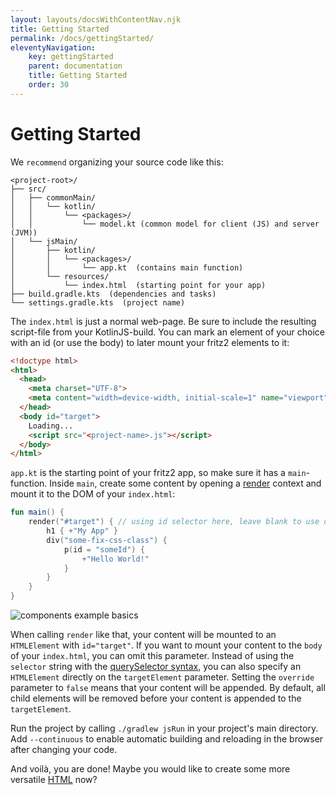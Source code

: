```yaml
---
layout: layouts/docsWithContentNav.njk
title: Getting Started
permalink: /docs/gettingStarted/
eleventyNavigation:
    key: gettingStarted
    parent: documentation
    title: Getting Started
    order: 30
---
```


# Getting Started

We `recommend` organizing your source code like this:

```
<project-root>/
├── src/
│   ├── commonMain/
│   │   └── kotlin/
│   │       └── <packages>/
│   │           └── model.kt (common model for client (JS) and server (JVM))
│   └── jsMain/
│       ├── kotlin/
│       │   └── <packages>/
│       │       └── app.kt  (contains main function)
│       └── resources/
│           └── index.html  (starting point for your app)
├── build.gradle.kts  (dependencies and tasks)
└── settings.gradle.kts  (project name)
```

The `index.html` is just a normal web-page. Be sure to include the resulting script-file from your KotlinJS-build.
You can mark an element of your choice with an id (or use the body) to later mount your fritz2 elements to it:

```html
<!doctype html>
<html>
  <head>
    <meta charset="UTF-8">
    <meta content="width=device-width, initial-scale=1" name="viewport">
  </head>
  <body id="target">
    Loading...
    <script src="<project-name>.js"></script>
  </body>
</html>
```

`app.kt` is the starting point of your fritz2 app, so make sure it has a `main`-function. 
Inside `main`, create some content by opening a 
[render](https://api.fritz2.dev/core/core/dev.fritz2.dom.html/render.html) context and 
mount it to the DOM of your `index.html`:

```kotlin
fun main() {
    render("#target") { // using id selector here, leave blank to use document.body
        h1 { +"My App" }
        div("some-fix-css-class") {
            p(id = "someId") {
                +"Hello World!"
            }
        }
    }
}
```
![components example basics](images/gettingstarted_inital.png)

When calling `render` like that, your content will be mounted to an `HTMLElement` with `id="target"`. 
If you want to mount your content to the `body` of your `index.html`, you can omit this parameter. 
Instead of using the `selector` string with the [querySelector syntax](https://developer.mozilla.org/en-US/docs/Web/API/Document/querySelector), 
you can also specify an `HTMLElement` directly on the `targetElement` parameter. 
Setting the `override` parameter to `false` means that your content will be appended. By default, all child
elements will be removed before your content is appended to the `targetElement`.

Run the project by calling `./gradlew jsRun` in your project's main directory. Add `--continuous` to enable automatic
building and reloading in the browser after changing your code.

And voilà, you are done! Maybe you would like to create some more versatile [HTML](Attributes%20and%20CSS.html) now?